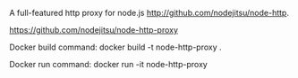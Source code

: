 A full-featured http proxy for node.js  http://github.com/nodejitsu/node-http. 

https://github.com/nodejitsu/node-http-proxy 

Docker build command:
docker build -t node-http-proxy .

Docker run command: 
docker run -it node-http-proxy

